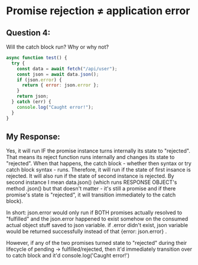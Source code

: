 # Promise rejection ≠ application error

## Question 4:

Will the catch block run? Why or why not?

```js
async function test() {
  try {
    const data = await fetch("/api/user");
    const json = await data.json();
    if (json.error) {
      return { error: json.error };
    }
    return json;
  } catch (err) {
    console.log("Caught error!");
  }
}
```

## My Response:

Yes, it will run IF the promise instance turns internally its state to "rejected". That means its reject function runs internally and changes its state to "rejected". When that happens, the catch block - whether then syntax or try catch block syntax - runs. Therefore, it will run if the state of first insance is rejected. It will also run if the state of second instance is rejected. By second instance I mean data.json() (which runs RESPONSE OBJECT's method .json() but that doesn't matter - it's still a promise and if there promise's state is "rejected", it will transition immediately to the catch block).

In short: json.error would only run if BOTH promises actually resolved to "fulfilled" and the json.error happened to exist somehow on the consumed actual object stuff saved to json variable. if .error didn't exist, json variable would be returned successfully instead of that {error: json.error} .

However, if any of the two promises turned state to "rejected" during their lifecycle of pending -> fulfilled/rejected, then it'd immediately transition over to catch block and it'd console.log('Caught error!')
